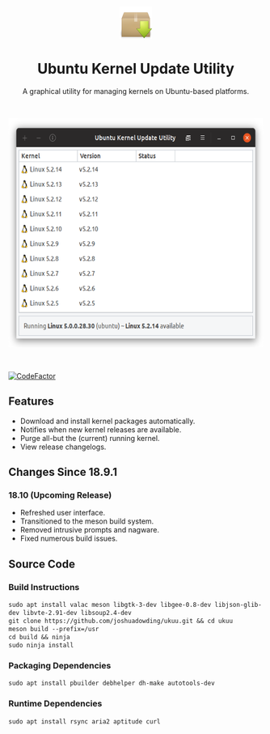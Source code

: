 <p align="center">
    <img width="64" height="64" src="src/share/ukuu/images/ukuu.png">
</p>

<h1 align="center">
    <b>Ubuntu Kernel Update Utility</b>
</h1>

<p align="center">
    A graphical utility for managing kernels on Ubuntu-based platforms.
</p>

<br />

<p align="center">
    <img width="612" height="453" src="src/share/ukuu/screenshots/main-ubuntu-3.png">
</p>

<br />

[![CodeFactor](https://www.codefactor.io/repository/github/joshuadowding/ukuu/badge)](https://www.codefactor.io/repository/github/joshuadowding/ukuu)


<h2>Features</h2>
<ul>
    <li>Download and install kernel packages automatically.</li>
    <li>Notifies when new kernel releases are available.</li>
    <li>Purge all-but the (current) running kernel.</li>
    <li>View release changelogs.</li>
</ul>

<h2>Changes Since 18.9.1</h2>
<h3>18.10 (Upcoming Release)</h3>
<ul>
    <li>Refreshed user interface.</li>
    <li>Transitioned to the meson build system.</li>
    <li>Removed intrusive prompts and nagware.</li>
    <li>Fixed numerous build issues.</li>
</ul>


<h2>Source Code</h2>
<h3>Build Instructions</h3>

    sudo apt install valac meson libgtk-3-dev libgee-0.8-dev libjson-glib-dev libvte-2.91-dev libsoup2.4-dev
    git clone https://github.com/joshuadowding/ukuu.git && cd ukuu
    meson build --prefix=/usr
    cd build && ninja
    sudo ninja install

<h3>Packaging Dependencies</h3>

    sudo apt install pbuilder debhelper dh-make autotools-dev

<h3>Runtime Dependencies</h3>

    sudo apt install rsync aria2 aptitude curl

